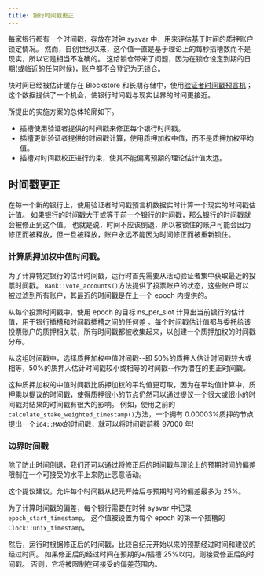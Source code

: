 ```yaml
---
title: 银行时间戳更正
---
```


每家银行都有一个时间戳，存放在时钟 sysvar 中，用来评估基于时间的质押账户锁定情况。 然而，自创世纪以来，这个值一直是基于理论上的每秒插槽数而不是现实，所以它是相当不准确的。 这给锁仓带来了问题，因为在锁仓设定到期的日期(或临近的任何时候)，账户都不会登记为无锁仓。

块时间已经被估计缓存在 Blockstore 和长期存储中，使用[验证者时间戳预言机](validator-timestamp-oracle.md)；这个数据提供了一个机会，使银行时间戳与现实世界的时间更接近。

所提出的实施方案的总体轮廓如下。

- 插槽使用验证者提供的时间戳来修正每个银行时间戳。
- 插槽更新验证者提供的时间戳计算，使用质押加权中值，而不是质押加权平均值。
- 插槽对时间戳校正进行约束，使其不能偏离预期的理论估计值太远。

## 时间戳更正

在每一个新的银行上，使用验证者时间戳预言机数据实时计算一个现实的时间戳估计值。 如果银行的时间戳大于或等于前一个银行的时间戳，那么银行的时间戳就会被修正到这个值。 也就是说，时间不应该倒退，所以被锁住的账户可能会因为修正而被释放，但一旦被释放，账户永远不能因为时间修正而被重新锁住。

### 计算质押加权中值时间戳。

为了计算特定银行的估计时间戳，运行时首先需要从活动验证者集中获取最近的投票时间戳。 `Bank::vote_accounts()`方法提供了投票账户的状态，这些账户可以被过滤到所有账户，其最近的时间戳是在上一个 epoch 内提供的。

从每个投票时间戳中，使用 epoch 的目标 ns_per_slot 计算出当前银行的估计值，用于银行插槽和时间戳插槽之间的任何差 。每个时间戳估计值都与委托给该投票账户的质押相关联，所有时间戳都被收集起来，以创建一个质押加权的时间戳分布。

从这组时间戳中，选择质押加权中值时间戳--即 50%的质押人估计时间戳较大或相等，50%的质押人估计时间戳较小或相等的时间戳--作为潜在的更正时间戳。

这种质押加权的中值时间戳比质押加权的平均值更可取，因为在平均值计算中，质押乘以提议的时间戳，使得质押很小的节点仍然可以通过提议一个很大或很小的时间戳对结果的时间戳有很大的影响。 例如，使用之前的`calculate_stake_weighted_timestamp()`方法，一个拥有 0.00003%质押的节点提出一个`i64::MAX`的时间戳，就可以将时间戳前移 97000 年!

### 边界时间戳

除了防止时间倒退，我们还可以通过将修正后的时间戳与理论上的预期时间的偏差限制在一个可接受的水平上来防止恶意活动。

这个提议建议，允许每个时间戳从纪元开始后与预期时间的偏差最多为 25%。

为了计算时间戳的偏差，每个银行需要在时钟 sysvar 中记录`epoch_start_timestamp`。 这个值被设置为每个 epoch 的第一个插槽的`Clock::unix_timestamp`。

然后，运行时根据修正后的时间戳，比较自纪元开始以来的预期经过时间和建议的经过时间。 如果修正后的经过时间在预期的+/插槽 25%以内，则接受修正后的时间戳。 否则，它将被限制在可接受的偏差范围内。

